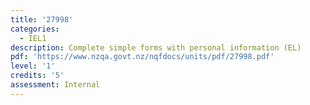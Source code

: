 ```yaml
---
title: '27998'
categories:
  - IEL1
description: Complete simple forms with personal information (EL)
pdf: 'https://www.nzqa.govt.nz/nqfdocs/units/pdf/27998.pdf'
level: '1'
credits: '5'
assessment: Internal
---
```


